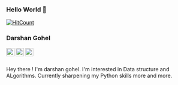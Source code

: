 ### Hello World 👋

[![HitCount](http://hits.dwyl.com/dkgohel/dkgohel.svg)](http://hits.dwyl.com/dkgohel/dkgohel)

### Darshan Gohel
<a href="https://www.linkedin.com/in/darshan-g-b3a5b2155/">
  <img align="left" alt="LinkedIn" width="22px" src="https://cdn.jsdelivr.net/npm/simple-icons@3.1.0/icons/linkedin.svg" />
</a>
<a href="mailto:darshan.gohel619@email.com">
  <img align="left" alt="'Gmail" width="22px" src="https://cdn.jsdelivr.net/npm/simple-icons@3.1.0/icons/gmail.svg" />
</a>
<a href="https://www.hackerrank.com/darshangoheldz">
  <img align="left" alt="Hackerrank" width="22px" src="https://cdn.jsdelivr.net/npm/simple-icons@3.1.0/icons/hackerrank.svg" />
</a>

<br />
<br />

Hey there ! I'm darshan gohel. I'm interested in Data structure and ALgorithms. Currently sharpening my Python skills more and more.

<!--
**dkgohel/dkgohel** is a ✨ _special_ ✨ repository because its `README.md` (this file) appears on your GitHub profile.

Here are some ideas to get you started:
<br />
- 🔭 I’m final year computer engineering student.
- 🌱 I’m currently learning data science and machine learning.
- 👯 I’m looking to collaborate on ...
- 🤔 I’m looking for help with ...
- 💬 Ask me about anything, i would like to answer.
- 📫 How to reach me: 
- 😄 Pronouns: ...
- ⚡ Fun fact: ...
</br>
-->

